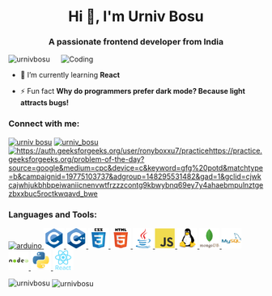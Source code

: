 <h1 align="center">Hi 👋, I'm Urniv Bosu</h1>
<h3 align="center">A passionate frontend developer from India</h3>

<img align="right" alt="Coding" width="400" src="https://cdn.theatlantic.com/thumbor/qJo4rtuLXfqmgqerCMcY-sSpJPQ=/438x0:1563x1125/1080x1080/media/img/mt/2019/10/Matrix/original.gif">

<p align="left"> <img src="https://komarev.com/ghpvc/?username=urnivbosu&label=Profile%20views&color=0e75b6&style=flat" alt="urnivbosu" /> </p>

- 🌱 I’m currently learning **React**

- ⚡ Fun fact **Why do programmers prefer dark mode? Because light attracts bugs!**

<h3 align="left">Connect with me:</h3>
<p align="left">
<a href="https://linkedin.com/in/urniv bosu" target="blank"><img align="center" src="https://raw.githubusercontent.com/rahuldkjain/github-profile-readme-generator/master/src/images/icons/Social/linked-in-alt.svg" alt="urniv bosu" height="30" width="40" /></a>
<a href="https://instagram.com/urniv_bosu" target="blank"><img align="center" src="https://raw.githubusercontent.com/rahuldkjain/github-profile-readme-generator/master/src/images/icons/Social/instagram.svg" alt="urniv_bosu" height="30" width="40" /></a>
<a href="https://auth.geeksforgeeks.org/user/https://auth.geeksforgeeks.org/user/ronyboxxu7/practicehttps://practice.geeksforgeeks.org/problem-of-the-day?source=google&medium=cpc&device=c&keyword=gfg%20potd&matchtype=b&campaignid=19775103737&adgroup=148295531482&gad=1&gclid=cjwkcajwhjukbhbpeiwaniicnenvwtfrzzzcontg9kbwybnq69ey7y4ahaebmpulnztgezbxxbuc5roctkwqavd_bwe" target="blank"><img align="center" src="https://raw.githubusercontent.com/rahuldkjain/github-profile-readme-generator/master/src/images/icons/Social/geeks-for-geeks.svg" alt="https://auth.geeksforgeeks.org/user/ronyboxxu7/practicehttps://practice.geeksforgeeks.org/problem-of-the-day?source=google&medium=cpc&device=c&keyword=gfg%20potd&matchtype=b&campaignid=19775103737&adgroup=148295531482&gad=1&gclid=cjwkcajwhjukbhbpeiwaniicnenvwtfrzzzcontg9kbwybnq69ey7y4ahaebmpulnztgezbxxbuc5roctkwqavd_bwe" height="30" width="40" /></a>
</p>

<h3 align="left">Languages and Tools:</h3>
<p align="left"> <a href="https://www.arduino.cc/" target="_blank" rel="noreferrer"> <img src="https://cdn.worldvectorlogo.com/logos/arduino-1.svg" alt="arduino" width="40" height="40"/> </a> <a href="https://www.cprogramming.com/" target="_blank" rel="noreferrer"> <img src="https://raw.githubusercontent.com/devicons/devicon/master/icons/c/c-original.svg" alt="c" width="40" height="40"/> </a> <a href="https://www.w3schools.com/cpp/" target="_blank" rel="noreferrer"> <img src="https://raw.githubusercontent.com/devicons/devicon/master/icons/cplusplus/cplusplus-original.svg" alt="cplusplus" width="40" height="40"/> </a> <a href="https://www.w3schools.com/css/" target="_blank" rel="noreferrer"> <img src="https://raw.githubusercontent.com/devicons/devicon/master/icons/css3/css3-original-wordmark.svg" alt="css3" width="40" height="40"/> </a> <a href="https://www.w3.org/html/" target="_blank" rel="noreferrer"> <img src="https://raw.githubusercontent.com/devicons/devicon/master/icons/html5/html5-original-wordmark.svg" alt="html5" width="40" height="40"/> </a> <a href="https://www.java.com" target="_blank" rel="noreferrer"> <img src="https://raw.githubusercontent.com/devicons/devicon/master/icons/java/java-original.svg" alt="java" width="40" height="40"/> </a> <a href="https://developer.mozilla.org/en-US/docs/Web/JavaScript" target="_blank" rel="noreferrer"> <img src="https://raw.githubusercontent.com/devicons/devicon/master/icons/javascript/javascript-original.svg" alt="javascript" width="40" height="40"/> </a> <a href="https://www.linux.org/" target="_blank" rel="noreferrer"> <img src="https://raw.githubusercontent.com/devicons/devicon/master/icons/linux/linux-original.svg" alt="linux" width="40" height="40"/> </a> <a href="https://www.mongodb.com/" target="_blank" rel="noreferrer"> <img src="https://raw.githubusercontent.com/devicons/devicon/master/icons/mongodb/mongodb-original-wordmark.svg" alt="mongodb" width="40" height="40"/> </a> <a href="https://www.mysql.com/" target="_blank" rel="noreferrer"> <img src="https://raw.githubusercontent.com/devicons/devicon/master/icons/mysql/mysql-original-wordmark.svg" alt="mysql" width="40" height="40"/> </a> <a href="https://nodejs.org" target="_blank" rel="noreferrer"> <img src="https://raw.githubusercontent.com/devicons/devicon/master/icons/nodejs/nodejs-original-wordmark.svg" alt="nodejs" width="40" height="40"/> </a> <a href="https://www.python.org" target="_blank" rel="noreferrer"> <img src="https://raw.githubusercontent.com/devicons/devicon/master/icons/python/python-original.svg" alt="python" width="40" height="40"/> </a> <a href="https://reactjs.org/" target="_blank" rel="noreferrer"> <img src="https://raw.githubusercontent.com/devicons/devicon/master/icons/react/react-original-wordmark.svg" alt="react" width="40" height="40"/> </a> </p>

<p><img align="left" src="https://github-readme-stats.vercel.app/api/top-langs?username=urnivbosu&show_icons=true&locale=en&layout=compact" alt="urnivbosu" /></p>

<p>&nbsp;<img align="center" src="https://github-readme-stats.vercel.app/api?username=urnivbosu&show_icons=true&locale=en" alt="urnivbosu" /></p>
